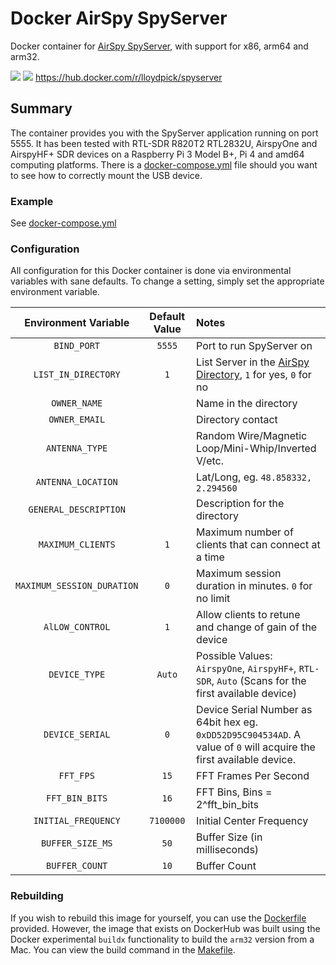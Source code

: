 # Docker AirSpy SpyServer

Docker container for [AirSpy SpyServer](https://airspy.com/download), with support for x86, arm64 and arm32.

[![](https://images.microbadger.com/badges/version/lloydpick/spyserver.svg)](https://microbadger.com/images/lloydpick/spyserver "Get your own version badge on microbadger.com") [![](https://images.microbadger.com/badges/image/lloydpick/spyserver.svg)](https://microbadger.com/images/lloydpick/spyserver "Get your own image badge on microbadger.com") https://hub.docker.com/r/lloydpick/spyserver

## Summary

The container provides you with the SpyServer application running on port 5555. It has been tested with RTL-SDR R820T2 RTL2832U, AirspyOne and AirspyHF+ SDR devices on a Raspberry Pi 3 Model B+, Pi 4 and amd64 computing platforms. There is a [docker-compose.yml](https://github.com/lloydpick/docker-spyserver/blob/master/docker-compose.yml) file should you want to see how to correctly mount the USB device.

### Example

See [docker-compose.yml](https://github.com/lloydpick/docker-spyserver/blob/master/docker-compose.yml)

### Configuration

All configuration for this Docker container is done via environmental variables with sane defaults. To change a setting, simply set the appropriate environment variable.

| Environment Variable     | Default Value | Notes |
|:------------------------:|:-------------:|:------|
|`BIND_PORT`               |`5555`         |Port to run SpyServer on|
|`LIST_IN_DIRECTORY`       |`1`            |List Server in the [AirSpy Directory](https://airspy.com/directory/), `1` for yes, `0` for no|
|`OWNER_NAME`              |               |Name in the directory|
|`OWNER_EMAIL`             |               |Directory contact|
|`ANTENNA_TYPE`            |               |Random Wire/Magnetic Loop/Mini-Whip/Inverted V/etc.|
|`ANTENNA_LOCATION`        |               |Lat/Long, eg. `48.858332, 2.294560`|
|`GENERAL_DESCRIPTION`     |               |Description for the directory|
|`MAXIMUM_CLIENTS`         |`1`            |Maximum number of clients that can connect at a time|
|`MAXIMUM_SESSION_DURATION`|`0`            |Maximum session duration in minutes. `0` for no limit|
|`AlLOW_CONTROL`           |`1`            |Allow clients to retune and change of gain of the device|
|`DEVICE_TYPE`             |`Auto`         |Possible Values: `AirspyOne`, `AirspyHF+`, `RTL-SDR`, `Auto` (Scans for the first available device)|
|`DEVICE_SERIAL`           |`0`            |Device Serial Number as 64bit hex eg. `0xDD52D95C904534AD`. A value of `0` will acquire the first available device.|
|`FFT_FPS`                 |`15`           |FFT Frames Per Second|
|`FFT_BIN_BITS`            |`16`           |FFT Bins, Bins = 2^fft_bin_bits|
|`INITIAL_FREQUENCY`       |`7100000`      |Initial Center Frequency|
|`BUFFER_SIZE_MS`          |`50`           |Buffer Size (in milliseconds)|
|`BUFFER_COUNT`            |`10`           |Buffer Count|

### Rebuilding

If you wish to rebuild this image for yourself, you can use the [Dockerfile](https://github.com/lloydpick/docker-spyserver/blob/master/Dockerfile) provided. However, the image that exists on DockerHub was built using the Docker experimental `buildx` functionality to build the `arm32` version from a Mac. You can view the build command in the [Makefile](https://github.com/lloydpick/docker-spyserver/blob/master/Makefile).
